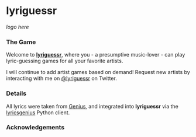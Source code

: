 # lyriguessr

*logo here*

### The Game 

Welcome to [**lyriguessr**](https://jasminex21.github.io/lyriguessr/), where you - a presumptive music-lover - can play lyric-guessing games for all your favorite artists. 

I will continue to add artist games based on demand! Request new artists by interacting with me on [@lyriguessr](https://x.com/lyriguessr) on Twitter.

### Details

All lyrics were taken from [Genius](https://genius.com/), and integrated into **lyriguessr** via the [lyricsgenius](https://lyricsgenius.readthedocs.io/en/master/) Python client.

### Acknowledgements